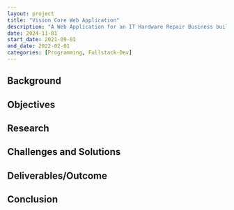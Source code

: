 ```yaml
---
layout: project
title: "Vision Core Web Application"
description: "A Web Application for an IT Hardware Repair Business built using Flask, Python and SQLAlchemy."
date: 2024-11-01
start_date: 2021-09-01
end_date: 2022-02-01
categories: [Programming, Fullstack-Dev]
---
```


## Background

## Objectives

## Research

## Challenges and Solutions

## Deliverables/Outcome

## Conclusion